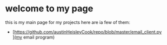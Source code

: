 # welcome to my page
this is my main page for my projects here are ia few of them:
- [https://github.com/austinHeisleyCook/repo/blob/master/email_client.py](my email program)
  
